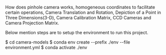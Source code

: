 How does pinhole camera works, homogeneous coordinates to facilitate certain operations, Camera Translation and Rotation, Depiction of a Point in Three Dimensions(3-D), Camera Calibration Matrix, CCD Cameras and Camera Projection Matrix.

Below mention steps are to setup the environment to run this project.

$ cd camera-models
$ conda env create --prefix ./env --file environment.yml
$ conda activate ./env
